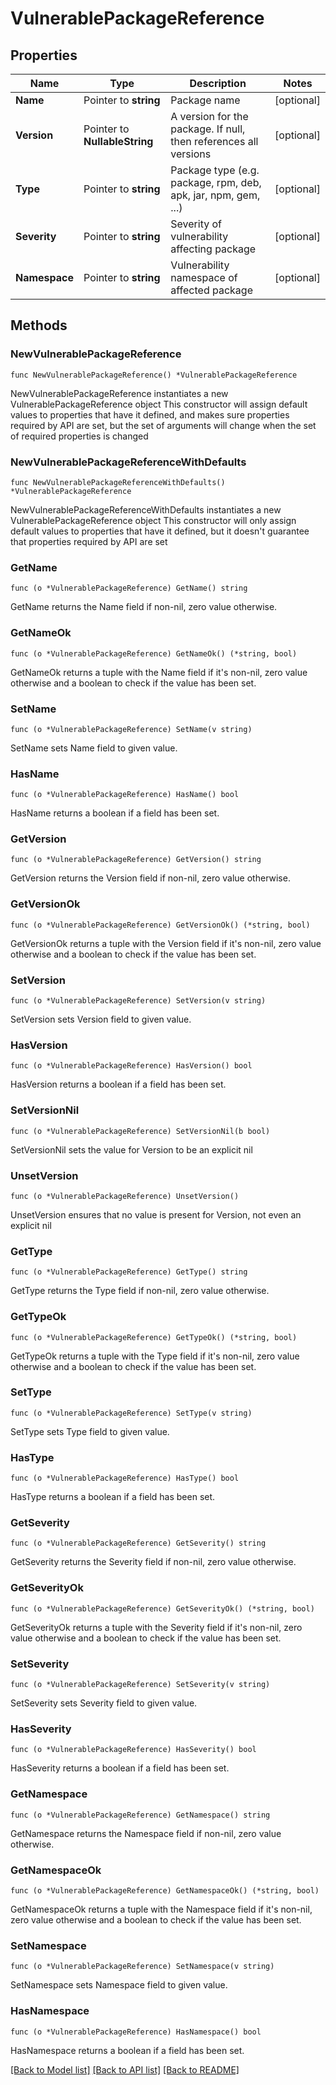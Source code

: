 # VulnerablePackageReference

## Properties

Name | Type | Description | Notes
------------ | ------------- | ------------- | -------------
**Name** | Pointer to **string** | Package name | [optional] 
**Version** | Pointer to **NullableString** | A version for the package. If null, then references all versions | [optional] 
**Type** | Pointer to **string** | Package type (e.g. package, rpm, deb, apk, jar, npm, gem, ...) | [optional] 
**Severity** | Pointer to **string** | Severity of vulnerability affecting package | [optional] 
**Namespace** | Pointer to **string** | Vulnerability namespace of affected package | [optional] 

## Methods

### NewVulnerablePackageReference

`func NewVulnerablePackageReference() *VulnerablePackageReference`

NewVulnerablePackageReference instantiates a new VulnerablePackageReference object
This constructor will assign default values to properties that have it defined,
and makes sure properties required by API are set, but the set of arguments
will change when the set of required properties is changed

### NewVulnerablePackageReferenceWithDefaults

`func NewVulnerablePackageReferenceWithDefaults() *VulnerablePackageReference`

NewVulnerablePackageReferenceWithDefaults instantiates a new VulnerablePackageReference object
This constructor will only assign default values to properties that have it defined,
but it doesn't guarantee that properties required by API are set

### GetName

`func (o *VulnerablePackageReference) GetName() string`

GetName returns the Name field if non-nil, zero value otherwise.

### GetNameOk

`func (o *VulnerablePackageReference) GetNameOk() (*string, bool)`

GetNameOk returns a tuple with the Name field if it's non-nil, zero value otherwise
and a boolean to check if the value has been set.

### SetName

`func (o *VulnerablePackageReference) SetName(v string)`

SetName sets Name field to given value.

### HasName

`func (o *VulnerablePackageReference) HasName() bool`

HasName returns a boolean if a field has been set.

### GetVersion

`func (o *VulnerablePackageReference) GetVersion() string`

GetVersion returns the Version field if non-nil, zero value otherwise.

### GetVersionOk

`func (o *VulnerablePackageReference) GetVersionOk() (*string, bool)`

GetVersionOk returns a tuple with the Version field if it's non-nil, zero value otherwise
and a boolean to check if the value has been set.

### SetVersion

`func (o *VulnerablePackageReference) SetVersion(v string)`

SetVersion sets Version field to given value.

### HasVersion

`func (o *VulnerablePackageReference) HasVersion() bool`

HasVersion returns a boolean if a field has been set.

### SetVersionNil

`func (o *VulnerablePackageReference) SetVersionNil(b bool)`

 SetVersionNil sets the value for Version to be an explicit nil

### UnsetVersion
`func (o *VulnerablePackageReference) UnsetVersion()`

UnsetVersion ensures that no value is present for Version, not even an explicit nil
### GetType

`func (o *VulnerablePackageReference) GetType() string`

GetType returns the Type field if non-nil, zero value otherwise.

### GetTypeOk

`func (o *VulnerablePackageReference) GetTypeOk() (*string, bool)`

GetTypeOk returns a tuple with the Type field if it's non-nil, zero value otherwise
and a boolean to check if the value has been set.

### SetType

`func (o *VulnerablePackageReference) SetType(v string)`

SetType sets Type field to given value.

### HasType

`func (o *VulnerablePackageReference) HasType() bool`

HasType returns a boolean if a field has been set.

### GetSeverity

`func (o *VulnerablePackageReference) GetSeverity() string`

GetSeverity returns the Severity field if non-nil, zero value otherwise.

### GetSeverityOk

`func (o *VulnerablePackageReference) GetSeverityOk() (*string, bool)`

GetSeverityOk returns a tuple with the Severity field if it's non-nil, zero value otherwise
and a boolean to check if the value has been set.

### SetSeverity

`func (o *VulnerablePackageReference) SetSeverity(v string)`

SetSeverity sets Severity field to given value.

### HasSeverity

`func (o *VulnerablePackageReference) HasSeverity() bool`

HasSeverity returns a boolean if a field has been set.

### GetNamespace

`func (o *VulnerablePackageReference) GetNamespace() string`

GetNamespace returns the Namespace field if non-nil, zero value otherwise.

### GetNamespaceOk

`func (o *VulnerablePackageReference) GetNamespaceOk() (*string, bool)`

GetNamespaceOk returns a tuple with the Namespace field if it's non-nil, zero value otherwise
and a boolean to check if the value has been set.

### SetNamespace

`func (o *VulnerablePackageReference) SetNamespace(v string)`

SetNamespace sets Namespace field to given value.

### HasNamespace

`func (o *VulnerablePackageReference) HasNamespace() bool`

HasNamespace returns a boolean if a field has been set.


[[Back to Model list]](../README.md#documentation-for-models) [[Back to API list]](../README.md#documentation-for-api-endpoints) [[Back to README]](../README.md)


